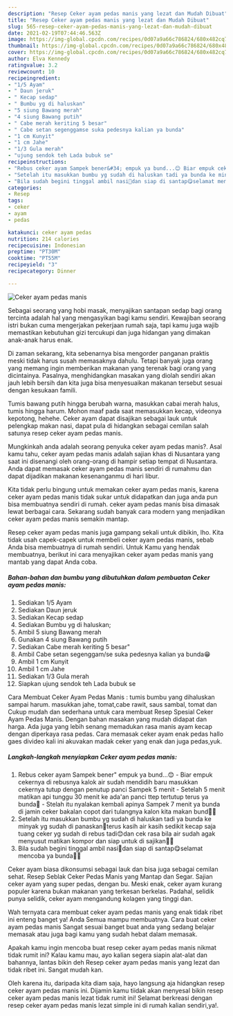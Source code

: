 ```yaml
---
description: "Resep Ceker ayam pedas manis yang lezat dan Mudah Dibuat"
title: "Resep Ceker ayam pedas manis yang lezat dan Mudah Dibuat"
slug: 565-resep-ceker-ayam-pedas-manis-yang-lezat-dan-mudah-dibuat
date: 2021-02-19T07:44:46.563Z
image: https://img-global.cpcdn.com/recipes/0d07a9a66c786824/680x482cq70/ceker-ayam-pedas-manis-foto-resep-utama.jpg
thumbnail: https://img-global.cpcdn.com/recipes/0d07a9a66c786824/680x482cq70/ceker-ayam-pedas-manis-foto-resep-utama.jpg
cover: https://img-global.cpcdn.com/recipes/0d07a9a66c786824/680x482cq70/ceker-ayam-pedas-manis-foto-resep-utama.jpg
author: Elva Kennedy
ratingvalue: 3.2
reviewcount: 10
recipeingredient:
- "1/5 Ayam"
- " Daun jeruk"
- " Kecap sedap"
- " Bumbu yg di haluskan"
- "5 siung Bawang merah"
- "4 siung Bawang putih"
- " Cabe merah keriting 5 besar"
- " Cabe setan segenggamse suka pedesnya kalian ya bunda"
- "1 cm Kunyit"
- "1 cm Jahe"
- "1/3 Gula merah"
- "ujung sendok teh Lada bubuk se"
recipeinstructions:
- "Rebus ceker ayam Sampek bener&#34; empuk ya bund...😊 Biar empuk cekernya di rebusnya kalok air sudah mendidih baru masukkan cekernya tutup dengan penutup panci Sampek 5 menit  Setelah 5 menit matikan api tunggu 30 menit ke ada&#39;an panci ttep tertutup terus ya bunda🤗 Stelah itu nyalakan kembali apinya Sampek 7 menit ya bunda di jamin ceker bakalan copot dari tulangnya kalon kita makan bund🤭🤭"
- "Setelah itu masukkan bumbu yg sudah di haluskan tadi ya bunda ke minyak yg sudah di panaskan🤗terus kasih air kasih sedikit kecap saja tuang ceker yg sudah di rebus tadi😊dan cek rasa bila air sudah agak menyusut matikan kompor dan siap untuk di sajikan🥰🤗"
- "Bila sudah begini tinggal ambil nasi🤭dan siap di santap😋selamat mencoba ya bunda🤗😘"
categories:
- Resep
tags:
- ceker
- ayam
- pedas

katakunci: ceker ayam pedas 
nutrition: 214 calories
recipecuisine: Indonesian
preptime: "PT30M"
cooktime: "PT55M"
recipeyield: "3"
recipecategory: Dinner

---
```



![Ceker ayam pedas manis](https://img-global.cpcdn.com/recipes/0d07a9a66c786824/680x482cq70/ceker-ayam-pedas-manis-foto-resep-utama.jpg)

Sebagai seorang yang hobi masak, menyajikan santapan sedap bagi orang tercinta adalah hal yang mengasyikan bagi kamu sendiri. Kewajiban seorang istri bukan cuma mengerjakan pekerjaan rumah saja, tapi kamu juga wajib memastikan kebutuhan gizi tercukupi dan juga hidangan yang dimakan anak-anak harus enak.

Di zaman  sekarang, kita sebenarnya bisa mengorder panganan praktis meski tidak harus susah memasaknya dahulu. Tetapi banyak juga orang yang memang ingin memberikan makanan yang terenak bagi orang yang dicintainya. Pasalnya, menghidangkan masakan yang diolah sendiri akan jauh lebih bersih dan kita juga bisa menyesuaikan makanan tersebut sesuai dengan kesukaan famili. 

Tumis bawang putih hingga berubah warna, masukkan cabai merah halus, tumis hingga harum. Mohon maaf pada saat memasukkan kecap, videonya kepotong, hehehe. Ceker ayam dapat disajikan sebagai lauk untuk pelengkap makan nasi, dapat pula di hidangkan sebagai cemilan salah satunya resep ceker ayam pedas manis.

Mungkinkah anda adalah seorang penyuka ceker ayam pedas manis?. Asal kamu tahu, ceker ayam pedas manis adalah sajian khas di Nusantara yang saat ini disenangi oleh orang-orang di hampir setiap tempat di Nusantara. Anda dapat memasak ceker ayam pedas manis sendiri di rumahmu dan dapat dijadikan makanan kesenanganmu di hari libur.

Kita tidak perlu bingung untuk memakan ceker ayam pedas manis, karena ceker ayam pedas manis tidak sukar untuk didapatkan dan juga anda pun bisa membuatnya sendiri di rumah. ceker ayam pedas manis bisa dimasak lewat berbagai cara. Sekarang sudah banyak cara modern yang menjadikan ceker ayam pedas manis semakin mantap.

Resep ceker ayam pedas manis juga gampang sekali untuk dibikin, lho. Kita tidak usah capek-capek untuk membeli ceker ayam pedas manis, sebab Anda bisa membuatnya di rumah sendiri. Untuk Kamu yang hendak membuatnya, berikut ini cara menyajikan ceker ayam pedas manis yang mantab yang dapat Anda coba.

<!--inarticleads1-->

##### Bahan-bahan dan bumbu yang dibutuhkan dalam pembuatan Ceker ayam pedas manis:

1. Sediakan 1/5 Ayam
1. Sediakan  Daun jeruk
1. Sediakan  Kecap sedap
1. Sediakan  Bumbu yg di haluskan;
1. Ambil 5 siung Bawang merah
1. Gunakan 4 siung Bawang putih
1. Sediakan  Cabe merah keriting 5 besar&#34;
1. Ambil  Cabe setan segenggam/se suka pedesnya kalian ya bunda😁
1. Ambil 1 cm Kunyit
1. Ambil 1 cm Jahe
1. Sediakan 1/3 Gula merah
1. Siapkan ujung sendok teh Lada bubuk se


Cara Membuat Ceker Ayam Pedas Manis : tumis bumbu yang dihaluskan sampai harum. masukkan jahe, tomat,cabe rawit, saus sambal, tomat dan Cukup mudah dan sederhana untuk cara membuat Resep Spesial Ceker Ayam Pedas Manis. Dengan bahan masakan yang mudah didapat dan harga. Ada juga yang lebih senang memadukan rasa manis ayam kecap dengan diperkaya rasa pedas. Cara memasak ceker ayam enak pedas hallo gaes divideo kali ini akuvakan madak ceker yang enak dan juga pedas,yuk. 

<!--inarticleads2-->

##### Langkah-langkah menyiapkan Ceker ayam pedas manis:

1. Rebus ceker ayam Sampek bener&#34; empuk ya bund...😊 - Biar empuk cekernya di rebusnya kalok air sudah mendidih baru masukkan cekernya tutup dengan penutup panci Sampek 5 menit  - Setelah 5 menit matikan api tunggu 30 menit ke ada&#39;an panci ttep tertutup terus ya bunda🤗 - Stelah itu nyalakan kembali apinya Sampek 7 menit ya bunda di jamin ceker bakalan copot dari tulangnya kalon kita makan bund🤭🤭
1. Setelah itu masukkan bumbu yg sudah di haluskan tadi ya bunda ke minyak yg sudah di panaskan🤗terus kasih air kasih sedikit kecap saja tuang ceker yg sudah di rebus tadi😊dan cek rasa bila air sudah agak menyusut matikan kompor dan siap untuk di sajikan🥰🤗
1. Bila sudah begini tinggal ambil nasi🤭dan siap di santap😋selamat mencoba ya bunda🤗😘


Ceker ayam biasa dikonsumsi sebagai lauk dan bisa juga sebagai cemilan sehat. Resep Seblak Ceker Pedas Manis yang Mantap dan Segar. Sajian ceker ayam yang super pedas, dengan bu. Meski enak, ceker ayam kurang populer karena bukan makanan yang terkesan berkelas. Padahal, selidik punya selidik, ceker ayam mengandung kolagen yang tinggi dan. 

Wah ternyata cara membuat ceker ayam pedas manis yang enak tidak ribet ini enteng banget ya! Anda Semua mampu membuatnya. Cara buat ceker ayam pedas manis Sangat sesuai banget buat anda yang sedang belajar memasak atau juga bagi kamu yang sudah hebat dalam memasak.

Apakah kamu ingin mencoba buat resep ceker ayam pedas manis nikmat tidak rumit ini? Kalau kamu mau, ayo kalian segera siapin alat-alat dan bahannya, lantas bikin deh Resep ceker ayam pedas manis yang lezat dan tidak ribet ini. Sangat mudah kan. 

Oleh karena itu, daripada kita diam saja, hayo langsung aja hidangkan resep ceker ayam pedas manis ini. Dijamin kamu tiidak akan menyesal bikin resep ceker ayam pedas manis lezat tidak rumit ini! Selamat berkreasi dengan resep ceker ayam pedas manis lezat simple ini di rumah kalian sendiri,ya!.

